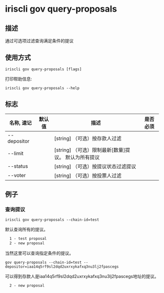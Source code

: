 # iriscli gov query-proposals

## 描述

通过可选项过滤查询满足条件的提议

## 使用方式

```
iriscli gov query-proposals [flags]
```
打印帮助信息:

```
iriscli gov query-proposals --help
```
## 标志

| 名称, 速记       | 默认值                      | 描述                                                                                                                                                 | 是否必须  |
| --------------- | -------------------------- | ---------------------------------------------------------------------------------------------------------------------------------------------------- | -------- |
| --depositor     |                            | [string] （可选）按存款人过滤                                                                                    |          |
| --limit         |                            | [string] （可选）限制最新[数量]提议。 默认为所有提议                                                                    |          |
| --status        |                            | [string] （可选）按提议状态过滤提议                                                                                                        |          |
| --voter         |                            | [string] （可选）按投票人过滤                                                                                            |          |

## 例子

### 查询提议

```shell
iriscli gov query-proposals --chain-id=test
```

默认查询所有的提议。

```txt
  1 - test proposal
  2 - new proposal
```

当然这里可以查询指定条件的提议。

```shell
gov query-proposals --chain-id=test --depositor=iaa14q5rf9sl2dqd2uxrxykafxq3nu3lj2fpascegs
```

可以得到存款人是iaa14q5rf9sl2dqd2uxrxykafxq3nu3lj2fpascegs地址的提议。
```txt
  2 - new proposal
```
